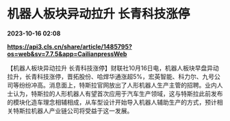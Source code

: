 # 机器人板块异动拉升 长青科技涨停

**2023-10-16 02:08**

**https://api3.cls.cn/share/article/1485795?os=web&sv=7.7.5&app=CailianpressWeb**

【机器人板块异动拉升 长青科技涨停】财联社10月16日电，机器人板块早盘异动拉升，长青科技涨停，晋拓股份、哈焊华通涨超5%，宏英智能、科力尔、九号公司等纷纷冲高。消息面上，特斯拉官网放出了人形机器人生产主管的招聘。业内人士认为，特斯拉的人形机器人有望首次应用于汽车生产领域，这与特斯拉此前发布的模块化造车理念相辅相成，从车型设计开始导入机器人辅助生产的方式，预计相关特斯拉机器人产业链公司将受益于这一发展。
